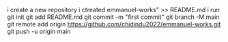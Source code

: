 i  create a new repository
i ctreated emmanuel-works" >> README.md
i run git init
git add README.md
git commit -m "first commit"
git branch -M main
git remote add origin https://github.com/chidindu2022/emmanuel-works.git
git push -u origin main 
